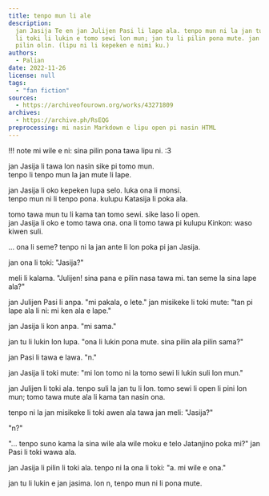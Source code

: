 ```yaml
---
title: tenpo mun li ale
description:
  jan Jasija Te en jan Julijen Pasi li lape ala. tenpo mun ni la jan tu
  li toki li lukin e tomo sewi lon mun; jan tu li pilin pona mute. jan Julijen li
  pilin olin. (lipu ni li kepeken e nimi ku.)
authors:
  - Palian
date: 2022-11-26
license: null
tags:
  - "fan fiction"
sources:
  - https://archiveofourown.org/works/43271809
archives:
  - https://archive.ph/RsEQG
preprocessing: mi nasin Markdown e lipu open pi nasin HTML
---
```


!!! note
mi wile e ni: sina pilin pona tawa lipu ni. :3

jan Jasija li tawa lon nasin sike pi tomo mun.  
tenpo li tenpo mun la jan mute li lape.

jan Jasija li oko kepeken lupa selo. luka ona li monsi.  
tenpo mun ni li tenpo pona. kulupu Katasija li poka ala.

tomo tawa mun tu li kama tan tomo sewi. sike laso li open.  
jan Jasija li oko e tomo tawa ona. ona li tomo tawa pi kulupu Kinkon: waso kiwen suli.

... ona li seme? tenpo ni la jan ante li lon poka pi jan Jasija.

jan ona li toki: "Jasija?"

meli li kalama. "Julijen! sina pana e pilin nasa tawa mi. tan seme la sina lape ala?"

jan Julijen Pasi li anpa. "mi pakala, o lete." jan misikeke li toki mute: "tan pi lape ala li ni: mi ken ala e lape."

jan Jasija li kon anpa. "mi sama."

jan tu li lukin lon lupa. "ona li lukin pona mute. sina pilin ala pilin sama?"

jan Pasi li tawa e lawa. "n."

jan Jasija li toki mute: "mi lon tomo ni la tomo sewi li lukin suli lon mun."

jan Julijen li toki ala. tenpo suli la jan tu li lon. tomo sewi li open li pini lon mun; tomo tawa mute ala li kama tan nasin ona.

tenpo ni la jan misikeke li toki awen ala tawa jan meli: "Jasija?"

"n?"

"... tenpo suno kama la sina wile ala wile moku e telo Jatanjino poka mi?" jan Pasi li toki wawa ala.

jan Jasija li pilin li toki ala. tenpo ni la ona li toki: "a. mi wile e ona."

jan tu li lukin e jan jasima. lon n, tenpo mun ni li pona mute.
